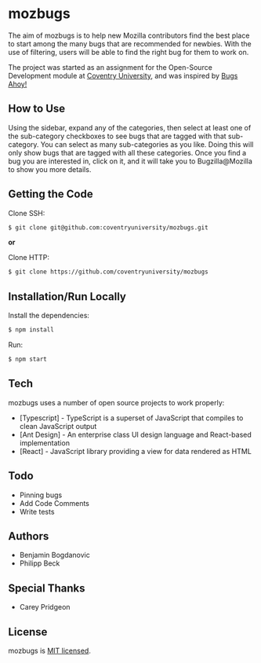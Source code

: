# mozbugs

The aim of mozbugs is to help new Mozilla contributors find the best place to start among the many bugs that are recommended for newbies. With the use of filtering, users will be able to find the right bug for them to work on.

The project was started as an assignment for the Open-Source Development module at [Coventry University](http://www.coventry.ac.uk), and was inspired by [Bugs Ahoy!](https://www.joshmatthews.net/bugsahoy/)

## How to Use

Using the sidebar, expand any of the categories, then select at least one of the sub-category checkboxes to see bugs that are tagged with that sub-category. You can select as many sub-categories as you like. Doing this will only show bugs that are tagged with all these categories. Once you find a bug you are interested in, click on it, and it will take you to Bugzilla@Mozilla to show you more details.

## Getting the Code
Clone SSH:
```sh
$ git clone git@github.com:coventryuniversity/mozbugs.git
```
**or**

Clone HTTP:
```sh
$ git clone https://github.com/coventryuniversity/mozbugs
```

## Installation/Run Locally

Install the dependencies:
```sh
$ npm install
```

Run:

```sh
$ npm start
```

## Tech

mozbugs uses a number of open source projects to work properly:

* [Typescript] - TypeScript is a superset of JavaScript that compiles to clean JavaScript output
* [Ant Design] - An enterprise class UI design language and React-based implementation
* [React] - JavaScript library providing a view for data rendered as HTML

## Todo

 - Pinning bugs
 - Add Code Comments
 - Write tests

## Authors

 - Benjamin Bogdanovic
 - Philipp Beck

## Special Thanks

 - Carey Pridgeon

## License

mozbugs is [MIT licensed](./LICENSE).
